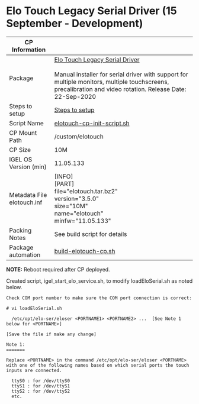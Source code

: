 # Elo Touch Legacy Serial Driver (15 September - Development)

|  CP Information |            |
|------------------|------------|
| Package | [Elo Touch Legacy Serial Driver](https://www.elotouch.com/support/downloads#/category/346LYmeuAUEI4Qa0sSyiSa/os/5hkYjkrw08oU08oCwCeSKq/legacy/legacy/tech/69YQ1PZI9agaqiaWCcq4SK) <br /><br /> Manual installer for serial driver with support for multiple monitors, multiple touchscreens, precalibration and video rotation. Release Date: 22-Sep-2020 |
| Steps to setup | [Steps to setup](https://assets.ctfassets.net/of6pv6scuh5x/6aeWc4SxtKgan27SNtGzfs/d8040f1c525aafa38e034208c35a2cdd/Elo-Linux-Serial-Driver-v3.5.0_Installation-Instructions.txt) |
| Script Name | [elotouch-cp-init-script.sh](elotouch-cp-init-script.sh) |
| CP Mount Path | /custom/elotouch |
| CP Size | 10M |
| IGEL OS Version (min) | 11.05.133 |
| Metadata File <br /> elotouch.inf | [INFO] <br /> [PART] <br /> file="elotouch.tar.bz2" <br /> version="3.5.0" <br /> size="10M" <br /> name="elotouch" <br /> minfw="11.05.133" |
| Packing Notes | See build script for details |
| Package automation | [build-elotouch-cp.sh](build-elotouch-cp.sh) |

**NOTE:** Reboot required after CP deployed.

Created script, igel_start_elo_service.sh, to modify loadEloSerial.sh as noted below.

```
Check COM port number to make sure the COM port connection is correct:

# vi loadEloSerial.sh

  /etc/opt/elo-ser/eloser <PORTNAME1> <PORTNAME2> ...  [See Note 1 below for <PORTNAME>]

[Save the file if make any change]

Note 1:
=======

Replace <PORTNAME> in the command /etc/opt/elo-ser/eloser <PORTNAME> with one of the following names based on which serial ports the touch inputs are connected.

  ttyS0 : for /dev/ttyS0
  ttyS1 : for /dev/ttyS1
  ttyS2 : for /dev/ttyS2
  etc.
  ```
